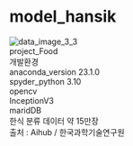 # model_hansik
![data_image_3_3](https://github.com/CrimsonNoel/model_hansik/assets/131672235/de64875a-5424-45ec-b616-294e8ecbd609)<br>
project_Food<br>
개발환경<br>
anaconda_version 23.1.0<br>
spyder_python 3.10<br>
opencv<br>
InceptionV3<br>
maridDB<br>
한식 분류 데이터 약 15만장 <br>
출처 : Aihub / 한국과학기술연구원 <br>

